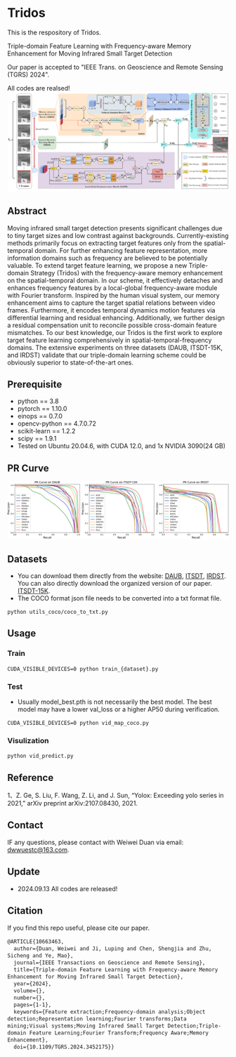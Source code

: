 # Tridos
This is the respository of  Tridos.

Triple-domain Feature Learning with Frequency-aware Memory Enhancement for Moving Infrared Small Target Detection

Our paper is accepted to "IEEE Trans. on Geoscience and Remote Sensing (TGRS) 2024".

All codes are realsed!
![frame](frame.png)
## Abstract
Moving infrared small target detection presents significant challenges due to tiny target sizes and low contrast against backgrounds. Currently-existing methods primarily focus on extracting target features only from the spatial-temporal domain. For further enhancing feature representation, more information domains such as frequency are believed to be potentially valuable.  To extend target feature learning, we propose a new Triple-domain Strategy (Tridos) with the frequency-aware memory enhancement on the spatial-temporal domain. In our scheme, it effectively detaches and enhances frequency features by a local-global frequency-aware module with Fourier transform. Inspired by the human visual system, our memory enhancement aims to capture the target spatial relations between video frames. Furthermore, it encodes temporal dynamics motion features via differential learning and residual enhancing.
Additionally, we further design a residual compensation unit to reconcile possible cross-domain feature mismatches.
To our best knowledge, our Tridos is the first work to explore target feature learning comprehensively in spatial-temporal-frequency domains. The extensive experiments on three datasets (DAUB, ITSDT-15K, and IRDST) validate that our triple-domain learning scheme could be obviously superior to state-of-the-art ones.

## Prerequisite
- python == 3.8
- pytorch == 1.10.0
- einops == 0.7.0
- opencv-python == 4.7.0.72
- scikit-learn == 1.2.2
- scipy == 1.9.1
- Tested on Ubuntu 20.04.6, with CUDA 12.0, and 1x NVIDIA 3090(24 GB)

## PR Curve
![PR](PR.png)

## Datasets
- You can download them directly from the website: [DAUB](https://www.scidb.cn/en/detail?dataSetId=720626420933459968), [ITSDT](https://www.scidb.cn/en/detail?dataSetId=de971a1898774dc5921b68793817916e&dataSetType=journal), [IRDST](https://xzbai.buaa.edu.cn/datasets.html). You can also directly download the organized version of our paper. [ITSDT-15K](https://drive.google.com/file/d/1nnlXK0QCoFqToOL-7WdRQCZfbGJvHLh2/view?usp=sharing). 
- The COCO format json file needs to be converted into a txt format file. 
```
python utils_coco/coco_to_txt.py
```
## Usage
### Train
```
CUDA_VISIBLE_DEVICES=0 python train_{dataset}.py
```
### Test
- Usually model_best.pth is not necessarily the best model. The best model may have a lower val_loss or a higher AP50 during verification.
```
CUDA_VISIBLE_DEVICES=0 python vid_map_coco.py
```
### Visulization
```
python vid_predict.py
```
## Reference
1、Z. Ge, S. Liu, F. Wang, Z. Li, and J. Sun, “Yolox: Exceeding yolo series in 2021,” arXiv preprint arXiv:2107.08430, 2021.

## Contact
IF any questions, please contact with Weiwei Duan via email: [dwwuestc@163.com]().

## Update
- 2024.09.13 All codes are released!

## Citation
If you find this repo useful, please cite our paper.
```
@ARTICLE{10663463,
  author={Duan, Weiwei and Ji, Luping and Chen, Shengjia and Zhu, Sicheng and Ye, Mao},
  journal={IEEE Transactions on Geoscience and Remote Sensing}, 
  title={Triple-domain Feature Learning with Frequency-aware Memory Enhancement for Moving Infrared Small Target Detection}, 
  year={2024},
  volume={},
  number={},
  pages={1-1},
  keywords={Feature extraction;Frequency-domain analysis;Object detection;Representation learning;Fourier transforms;Data mining;Visual systems;Moving Infrared Small Target Detection;Triple-domain Feature Learning;Fourier Transform;Frequency Aware;Memory Enhancement},
  doi={10.1109/TGRS.2024.3452175}}

```
